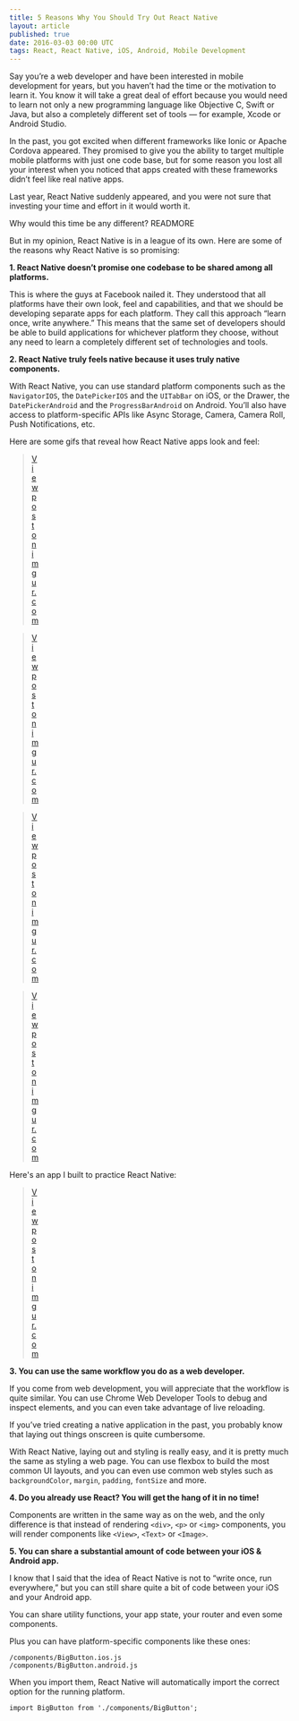 ```yaml
---
title: 5 Reasons Why You Should Try Out React Native
layout: article
published: true
date: 2016-03-03 00:00 UTC
tags: React, React Native, iOS, Android, Mobile Development
---
```

Say you’re a web developer and have been interested in mobile development for
years, but you haven’t had the time or the motivation to learn it. You know it
will take a great deal of effort because you would need to learn not only a new
programming language like Objective C, Swift or Java, but also a completely
different set of tools — for example, Xcode or Android Studio.

In the past, you got excited when different frameworks like Ionic or Apache
Cordova appeared. They promised to give you the ability to target multiple
mobile platforms with just one code base, but for some reason you lost all your
interest when you noticed that apps created with these frameworks didn’t feel
like real native apps.

Last year, React Native suddenly appeared, and you were not sure that investing
your time and effort in it would worth it.

Why would this time be any different?
READMORE

But in my opinion, React Native is in a league of its own. Here are some of the
reasons why React Native is so promising:

**1. React Native doesn’t promise one codebase to be shared among all platforms.**

This is where the guys at Facebook nailed it. They understood that all platforms
have their own look, feel and capabilities, and that we should be developing
separate apps for each platform. They call this approach “learn once, write
anywhere.” This means that the same set of developers should be able to build
applications for whichever platform they choose, without any need to learn a
completely different set of technologies and tools.

**2. React Native truly feels native because it uses truly native components.**

With React Native, you can use standard platform components such as the
`NavigatorIOS`, the `DatePickerIOS` and the `UITabBar` on iOS, or the Drawer, the
`DatePickerAndroid` and the `ProgressBarAndroid` on Android. You’ll also have access
to platform-specific APIs like Async Storage, Camera, Camera Roll, Push
Notifications, etc.

Here are some gifs that reveal how React Native apps look and feel:

<div style="width: 50px;">
  <blockquote class="imgur-embed-pub" lang="en" data-id="JbRS1G9"><a
  href="//imgur.com/JbRS1G9">View post on imgur.com</a></blockquote><script async
  src="//s.imgur.com/min/embed.js" charset="utf-8"></script>
</div>
<div style="width: 50px;">
  <blockquote class="imgur-embed-pub" lang="en" data-id="AvHAELN"><a
  href="//imgur.com/AvHAELN">View post on imgur.com</a></blockquote><script async
  src="//s.imgur.com/min/embed.js" charset="utf-8"></script>
</div>
<div style="width: 50px;">
  <blockquote class="imgur-embed-pub" lang="en" data-id="mqVYGcN"><a
  href="//imgur.com/mqVYGcN">View post on imgur.com</a></blockquote><script async
  src="//s.imgur.com/min/embed.js" charset="utf-8"></script>
</div>
<div style="width: 50px;">
  <blockquote class="imgur-embed-pub" lang="en" data-id="yPR2C7Y"><a
  href="//imgur.com/yPR2C7Y">View post on imgur.com</a></blockquote><script async
  src="//s.imgur.com/min/embed.js" charset="utf-8"></script>
</div>

Here's an app I built to practice React Native:
<div style="width: 50px;">
  <blockquote class="imgur-embed-pub" lang="en" data-id="XMH3hrJ"><a href="//imgur.com/XMH3hrJ">View post on imgur.com</a></blockquote><script async src="//s.imgur.com/min/embed.js" charset="utf-8"></script>
</div>

**3. You can use the same workflow you do as a web developer.**

If you come from web development, you will appreciate that the workflow is quite
similar. You can use Chrome Web Developer Tools to debug and inspect elements,
and you can even take advantage of live reloading.

If you’ve tried creating a native application in the past, you probably know
that laying out things onscreen is quite cumbersome.

With React Native, laying out and styling is really easy, and it is pretty much
the same as styling a web page. You can use flexbox to build the most common UI
layouts, and you can even use common web styles such as `backgroundColor`, `margin`,
`padding`, `fontSize` and more.

**4. Do you already use React? You will get the hang of it in no time!**

Components are written in the same way as on the web, and the only difference is
that instead of rendering `<div>`, `<p>` or `<img>` components, you will render components like `<View>`,
`<Text>` or `<Image>`.

**5. You can share a substantial amount of code between your iOS & Android app.**

I know that I said that the idea of React Native is not to “write once, run
everywhere,” but you can still share quite a bit of code between your iOS and
your Android app.

You can share utility functions, your app state, your router and even some
components.

Plus you can have platform-specific components like these ones:

```language-php
/components/BigButton.ios.js
/components/BigButton.android.js
```
When you import them, React Native will automatically import the correct option
for the running platform.

```language-js
import BigButton from './components/BigButton';
```


